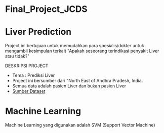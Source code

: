 # Final_Project_JCDS
# Liver Prediction
Project ini bertujuan untuk memudahkan para spesialis/dokter untuk mengambil kesimpulan terkait "Apakah seseorang terindikasi penyakit Liver atau tidak?"

DESKRIPSI PROJECT
- Tema : Prediksi Liver 
- Project ini bersumber dari "North East of Andhra Pradesh, India.
- Semua data adalah pasien Liver dan bukan pasien Liver
- [Sumber Dataset](https://www.kaggle.com/uciml/indian-liver-patient-records)

# Machine Learning

Machine Learning yang digunakan adalah SVM (Support Vector Machine)

